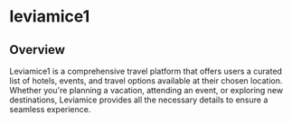 # leviamice1
## Overview
Leviamice1 is a comprehensive travel platform that offers users a curated list of hotels, events, and travel options available at their chosen location. Whether you're planning a vacation, attending an event, or exploring new destinations, Leviamice provides all the necessary details to ensure a seamless experience.
